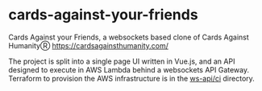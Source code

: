 # cards-against-your-friends
Cards Against your Friends, a websockets based clone of Cards Against HumanityⓇ https://cardsagainsthumanity.com/

The project is split into a single page UI written in Vue.js, and an API designed to execute in AWS Lambda behind a websockets API Gateway. Terraform to provision the AWS infrastructure is in the [ws-api/ci](ws-api/ci) directory.